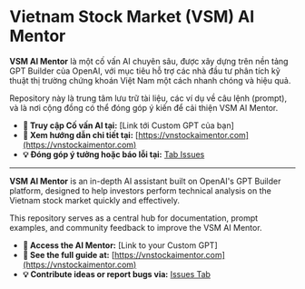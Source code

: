 # Vietnam Stock Market (VSM) AI Mentor

**VSM AI Mentor** là một cố vấn AI chuyên sâu, được xây dựng trên nền tảng GPT Builder của OpenAI, với mục tiêu hỗ trợ các nhà đầu tư phân tích kỹ thuật thị trường chứng khoán Việt Nam một cách nhanh chóng và hiệu quả.

Repository này là trung tâm lưu trữ tài liệu, các ví dụ về câu lệnh (prompt), và là nơi cộng đồng có thể đóng góp ý kiến để cải thiện VSM AI Mentor.

- **🚀 Truy cập Cố vấn AI tại:** [Link tới Custom GPT của bạn]
- **📖 Xem hướng dẫn chi tiết tại:** [https://vnstockaimentor.com](https://vnstockaimentor.com)
- **💡 Đóng góp ý tưởng hoặc báo lỗi tại:** [Tab Issues]([link-tới-tab-issues-của-repo](https://github.com/vnstockmentor/vietnam-stock-market-ai-mentor/issues))

---

**VSM AI Mentor** is an in-depth AI assistant built on OpenAI's GPT Builder platform, designed to help investors perform technical analysis on the Vietnam stock market quickly and effectively.

This repository serves as a central hub for documentation, prompt examples, and community feedback to improve the VSM AI Mentor.

- **🚀 Access the AI Mentor:** [Link to your Custom GPT]
- **📖 See the full guide at:** [https://vnstockaimentor.com](https://vnstockaimentor.com)
- **💡 Contribute ideas or report bugs via:** [Issues Tab]([link-to-your-repo-issues-tab](https://github.com/vnstockmentor/vietnam-stock-market-ai-mentor/issues))
